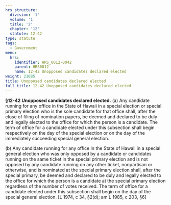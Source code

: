 ```yaml
---
hrs_structure:
  division: '1'
  volume: '1'
  title: '2'
  chapter: '12'
  statute: 12-42
type: statute
tags:
  - Government
menu:
  hrs:
    identifier: HRS_0012-0042
    parent: HRS0012
    name: 12-42 Unopposed candidates declared elected
weight: 21085
title: Unopposed candidates declared elected
full_title: 12-42 Unopposed candidates declared elected
---
```

**§12-42 Unopposed candidates declared elected.** (a) Any candidate running for any office in the State of Hawaii in a special election or special primary election who is the sole candidate for that office shall, after the close of filing of nomination papers, be deemed and declared to be duly and legally elected to the office for which the person is a candidate. The term of office for a candidate elected under this subsection shall begin respectively on the day of the special election or on the day of the immediately succeeding special general election.

(b) Any candidate running for any office in the State of Hawaii in a special general election who was only opposed by a candidate or candidates running on the same ticket in the special primary election and is not opposed by any candidate running on any other ticket, nonpartisan or otherwise, and is nominated at the special primary election shall, after the special primary, be deemed and declared to be duly and legally elected to the office for which the person is a candidate at the special primary election regardless of the number of votes received. The term of office for a candidate elected under this subsection shall begin on the day of the special general election. [L 1974, c 34, §2(d); am L 1985, c 203, §6]